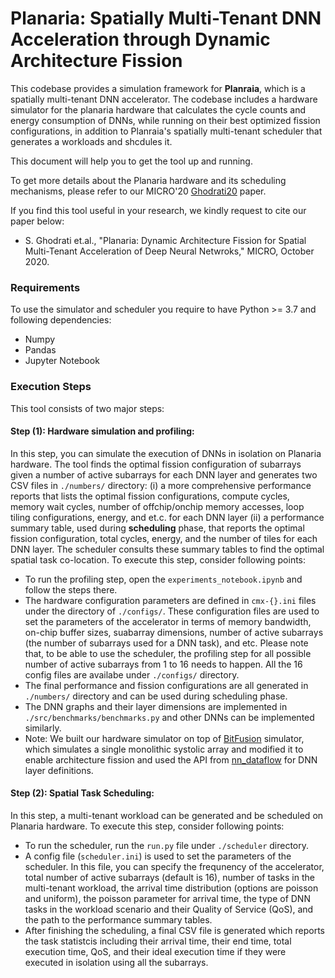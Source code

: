 # Planaria: Spatially Multi-Tenant DNN Acceleration through Dynamic Architecture Fission

This codebase provides a simulation framework for **Planraia**, which is a spatially multi-tenant DNN accelerator. The codebase includes a hardware simulator for the planaria hardware that calculates the cycle counts and energy consumption of DNNs, while running on their best optimized fission configurations, in addition to Planraia's spatially multi-tenant scheduler that generates a workloads and shcdules it.

This document will help you to get the tool up and running.

To get more details about the Planaria hardware and its scheduling mechanisms, please refer to our MICRO'20 [Ghodrati20](https://www.microarch.org/micro53/papers/738300a681.pdf) paper.

If you find this tool useful in your research, we kindly request to cite our paper below:
* S. Ghodrati et.al., "Planaria: Dynamic Architecture Fission for Spatial Multi-Tenant Acceleration of Deep Neural Netwroks," MICRO, October 2020.

### Requirements
To use the simulator and scheduler you require to have Python >= 3.7 and following dependencies:
* Numpy
* Pandas
* Jupyter Notebook

### Execution Steps
This tool consists of two major steps:

#### Step (1): Hardware simulation and profiling:
In this step, you can simulate the execution of DNNs in isolation on Planaria hardware. The tool finds the optimal fission configuration of subarrays given a number of active subarrays for each DNN layer and generates two CSV files in `./numbers/` directory: (i) a more comprehensive performance reports that lists the optimal fission configurations, compute cycles, memory wait cycles, number of offchip/onchip memory accesses, loop tiling configurations, energy, and et.c. for each DNN layer (ii) a performance summary table, used during **scheduling** phase, that reports the optimal fission configuration, total cycles, energy, and the number of tiles for each DNN layer. The scheduler consults these summary tables to find the optimal spatial task co-location. To execute this step, consider following points:
* To run the profiling step, open the `experiments_notebook.ipynb` and follow the steps there.
* The hardware configuration parameters are defined in `cmx-{}.ini` files under the directory of `./configs/`. These configuration files are used to set the parameters of the accelerator in terms of memory bandwidth, on-chip buffer sizes, suabarray dimensions, number of active subarrays (the number of subarrays used for a DNN task), and etc. Please note that, to be able to use the scheduler, the profiling step for all possible number of active subarrays from 1 to 16 needs to happen. All the 16 config files are availabe under `./configs/` directory.
* The final performance and fission configurations are all generated in `./numbers/` directory and can be used during scheduling phase.
* The DNN graphs and their layer dimensions are implemented in `./src/benchmarks/benchmarks.py` and other DNNs can be implemented similarly.
* Note: We built our hardware simulator on top of [BitFusion](https://github.com/hsharma35/bitfusion) simulator, which simulates a single monolithic systolic array and modified it to enable architecture fission and used the API from [nn_dataflow](https://github.com/stanford-mast/nn_dataflow) for DNN layer definitions.

#### Step (2): Spatial Task Scheduling:
In this step, a multi-tenant workload can be generated and be scheduled on Planaria hardware. To execute this step, consider following points:
* To run the scheduler, run the `run.py` file under `./scheduler` directory.
* A config file (`scheduler.ini`) is used to set the parameters of the scheduler. In this file, you can specify the frequnency of the accelerator, total number of active subarrays (default is 16), number of tasks in the multi-tenant workload, the arrival time distribution (options are poisson and uniform), the poisson parameter for arrival time, the type of DNN tasks in the workload scenario and their Quality of Service (QoS), and the path to the performance summary tables.
* After finishing the scheduling, a final CSV file is generated which reports the task statistcis including their arrival time, their end time, total execution time, QoS, and their ideal execution time if they were executed in isolation using all the subarrays.





